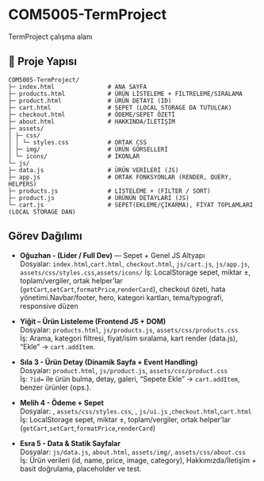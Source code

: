 # COM5005-TermProject

TermProject çalışma alanı

## 📂 Proje Yapısı

```text
COM5005-TermProject/
├─ index.html               # ANA SAYFA
├─ products.html            # ÜRÜN LİSTELEME + FİLTRELEME/SIRALAMA
├─ product.html             # ÜRÜN DETAYI (ID)
├─ cart.html                # SEPET (LOCAL STORAGE DA TUTULCAK)
├─ checkout.html            # ÖDEME/SEPET ÖZETİ
├─ about.html               # HAKKINDA/İLETİŞİM
├─ assets/
│ ├─ css/
│ │ └─ styles.css           # ORTAK CSS
│ ├─ img/                   # ÜRÜN GÖRSELLERİ
│ └─ icons/                 # İKONLAR
└─ js/
├─ data.js                  # ÜRÜN VERİLERİ (JS)
├─ app.js                   # ORTAK FONKSYONLAR (RENDER, QUERY, HELPERS)
├─ products.js              # LİSTELEME + (FILTER / SORT)
├─ product.js               # ÜRÜNÜN DETAYLARI (JS)
└─ cart.js                  # SEPET(EKLEME/ÇIKARMA), FİYAT TOPLAMLARI (LOCAL STORAGE DAN)
```

## Görev Dağılımı

- **Oğuzhan - (Lider / Full Dev)** — Sepet + Genel JS Altyapı  
  Dosyalar: `index.html`,`cart.html`, `checkout.html`, `js/cart.js`, `js/app.js`, `assets/css/styles.css`,`assets/icons/`
  İş: LocalStorage sepet, miktar ±, toplam/vergiler, ortak helper’lar (`getCart`,`setCart`,`formatPrice`,`renderCard`), checkout özeti, hata yönetimi.Navbar/footer, hero, kategori kartları, tema/typografi, responsive düzen

- **Yiğit – Ürün Listeleme (Frontend JS + DOM)**  
  Dosyalar: `products.html`, `js/products.js`, `assets/css/products.css`  
  İş: Arama, kategori filtresi, fiyat/isim sıralama, kart render (data.js), “Ekle” → `cart.addItem`.

- **Sıla 3 - Ürün Detay (Dinamik Sayfa + Event Handling)**  
  Dosyalar: `product.html`, `js/product.js`, `assets/css/product.css`  
  İş: `?id=` ile ürün bulma, detay, galeri, “Sepete Ekle” → `cart.addItem`, benzer ürünler (ops.).

- **Melih 4 - Ödeme + Sepet**  
  Dosyalar: , `assets/css/styles.css`, , `js/ui.js` ,`checkout.html`,`cart.html`
  İş: LocalStorage sepet, miktar ±, toplam/vergiler, ortak helper’lar (`getCart`,`setCart`,`formatPrice`,`renderCard`)

- **Esra 5 - Data & Statik Sayfalar**  
  Dosyalar: `js/data.js`, `about.html`, `assets/img/`, `assets/css/about.css`  
  İş: Ürün verileri (id, name, price, image, category), Hakkımızda/İletişim + basit doğrulama, placeholder ve test.